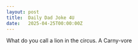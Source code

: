 ```yaml
---
layout: post
title:  Daily Dad Joke 4U
date:   2025-04-25T00:00:00Z
---
```

What do you call a lion in the circus. A Carny-vore
